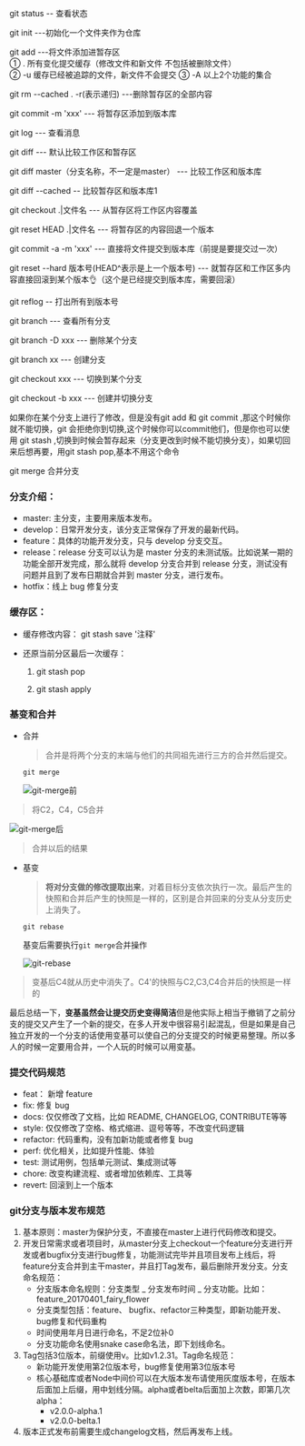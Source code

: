 

git status -- 查看状态

git init ---初始化一个文件夹作为仓库

git add ---将文件添加进暂存区  
 ① .  所有变化提交缓存（修改文件和新文件 不包括被删除文件）  
 ② -u 缓存已经被追踪的文件，新文件不会提交
 ③ -A   以上2个功能的集合

git rm --cached . -r(表示递归) ---删除暂存区的全部内容

git commit -m 'xxx' --- 将暂存区添加到版本库

git log --- 查看消息

git diff --- 默认比较工作区和暂存区

git diff master（分支名称，不一定是master） --- 比较工作区和版本库

git diff --cached -- 比较暂存区和版本库1

git checkout .|文件名 --- 从暂存区将工作区内容覆盖

git reset HEAD .|文件名 --- 将暂存区的内容回退一个版本

git commit -a -m 'xxx' --- 直接将文件提交到版本库（前提是要提交过一次）

git reset --hard 版本号(HEAD^表示是上一个版本号) --- 就暂存区和工作区多内容直接回滚到某个版本👌（这个是已经提交到版本库，需要回滚）

git reflog -- 打出所有到版本号

git branch --- 查看所有分支

git branch -D xxx --- 删除某个分支

git branch xx --- 创建分支

git checkout xxx --- 切换到某个分支

git checkout -b xxx --- 创建并切换分支

如果你在某个分支上进行了修改，但是没有git add 和 git commit ,那这个时候你就不能切换，git 会拒绝你到切换,这个时候你可以commit他们，但是你也可以使用 git stash ,切换到时候会暂存起来（分支更改到时候不能切换分支），如果切回来后想再要，用git stash pop,基本不用这个命令

git merge 合并分支





### 分支介绍：

- master: 主分支，主要用来版本发布。
- develop：日常开发分支，该分支正常保存了开发的最新代码。
- feature：具体的功能开发分支，只与 develop 分支交互。
- release：release 分支可以认为是 master 分支的未测试版。比如说某一期的功能全部开发完成，那么就将 develop 分支合并到 release 分支，测试没有问题并且到了发布日期就合并到 master 分支，进行发布。
- hotfix：线上 bug 修复分支

### 缓存区：

- 缓存修改内容： git stash save  '注释'

- 还原当前分区最后一次缓存：

  1. git stash pop

  2. git stash apply




### 基变和合并

- 合并

  > 合并是将两个分支的末端与他们的共同祖先进行三方的合并然后提交。

  ```shell
  git merge  
  ```

  ![git-merge前](D:\notes\daily-note\img\git-merge前.png)

> 将C2，C4，C5合并

![git-merge后](D:\notes\daily-note\img\git-merge后.png)

> 合并以后的结果



- 基变

  > **将对分支做的修改提取出来**，对着目标分支依次执行一次。最后产生的快照和合并后产生的快照是一样的，区别是合并回来的分支从分支历史上消失了。

  ```shell
  git rebase 
  ```

  基变后需要执行`git merge`合并操作

  ![git-rebase](D:\notes\daily-note\img\git-rebase.png)

  

> 变基后C4就从历史中消失了。C4'的快照与C2,C3,C4合并后的快照是一样的

最后总结一下，**变基虽然会让提交历史变得简洁**但是他实际上相当于撤销了之前分支的提交又产生了一个新的提交，在多人开发中很容易引起混乱，但是如果是自己独立开发的一个分支的话使用变基可以使自己的分支提交的时候更易整理。所以多人的时候一定要用合并，一个人玩的时候可以用变基。



### 提交代码规范

- feat： 新增 feature
- fix: 修复 bug
- docs: 仅仅修改了文档，比如 README, CHANGELOG, CONTRIBUTE等等
- style: 仅仅修改了空格、格式缩进、逗号等等，不改变代码逻辑
- refactor: 代码重构，没有加新功能或者修复 bug
- perf: 优化相关，比如提升性能、体验
- test: 测试用例，包括单元测试、集成测试等
- chore: 改变构建流程、或者增加依赖库、工具等
- revert: 回滚到上一个版本



### git分支与版本发布规范

1. 基本原则：master为保护分支，不直接在master上进行代码修改和提交。
2. 开发日常需求或者项目时，从master分支上checkout一个feature分支进行开发或者bugfix分支进行bug修复，功能测试完毕并且项目发布上线后，将feature分支合并到主干master，并且打Tag发布，最后删除开发分支。分支命名规范：
   - 分支版本命名规则：分支类型 _ 分支发布时间 _ 分支功能。比如：feature_20170401_fairy_flower
   - 分支类型包括：feature、 bugfix、refactor三种类型，即新功能开发、bug修复和代码重构
   - 时间使用年月日进行命名，不足2位补0
   - 分支功能命名使用snake case命名法，即下划线命名。
3. Tag包括3位版本，前缀使用v。比如v1.2.31。Tag命名规范：
   - 新功能开发使用第2位版本号，bug修复使用第3位版本号
   - 核心基础库或者Node中间价可以在大版本发布请使用灰度版本号，在版本后面加上后缀，用中划线分隔。alpha或者belta后面加上次数，即第几次alpha：
     - v2.0.0-alpha.1
     - v2.0.0-belta.1
4. 版本正式发布前需要生成changelog文档，然后再发布上线。

